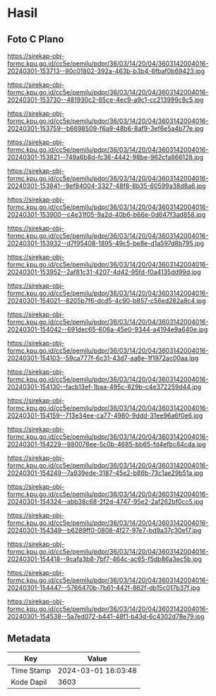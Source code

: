 # Hasil

## Foto C Plano

https://sirekap-obj-formc.kpu.go.id/cc5e/pemilu/pdpr/36/03/14/20/04/3603142004016-20240301-153713--90c01802-392a-463b-b3b4-6fbaf0b69423.jpg

https://sirekap-obj-formc.kpu.go.id/cc5e/pemilu/pdpr/36/03/14/20/04/3603142004016-20240301-153730--481930c2-65ce-4ec9-a9c1-cc213999c8c5.jpg

https://sirekap-obj-formc.kpu.go.id/cc5e/pemilu/pdpr/36/03/14/20/04/3603142004016-20240301-153759--b6698509-f6a9-48b6-8af9-3ef6e5a4b77e.jpg

https://sirekap-obj-formc.kpu.go.id/cc5e/pemilu/pdpr/36/03/14/20/04/3603142004016-20240301-153821--749a6b8d-fc36-4442-98be-962cfa866128.jpg

https://sirekap-obj-formc.kpu.go.id/cc5e/pemilu/pdpr/36/03/14/20/04/3603142004016-20240301-153841--9ef84004-3327-48f8-8b35-60599a38d8a6.jpg

https://sirekap-obj-formc.kpu.go.id/cc5e/pemilu/pdpr/36/03/14/20/04/3603142004016-20240301-153900--c4e31f05-9a2d-40b6-b66e-0d647f3ad858.jpg

https://sirekap-obj-formc.kpu.go.id/cc5e/pemilu/pdpr/36/03/14/20/04/3603142004016-20240301-153932--d7f95408-1895-49c5-be8e-d1a597d8b795.jpg

https://sirekap-obj-formc.kpu.go.id/cc5e/pemilu/pdpr/36/03/14/20/04/3603142004016-20240301-153952--2af81c31-4207-4d42-95fd-f0a4135dd99d.jpg

https://sirekap-obj-formc.kpu.go.id/cc5e/pemilu/pdpr/36/03/14/20/04/3603142004016-20240301-154021--8205b7f6-dcd5-4c90-b857-c56ed282a8c4.jpg

https://sirekap-obj-formc.kpu.go.id/cc5e/pemilu/pdpr/36/03/14/20/04/3603142004016-20240301-154042--691dec65-606a-45e0-9344-a4194e9a640e.jpg

https://sirekap-obj-formc.kpu.go.id/cc5e/pemilu/pdpr/36/03/14/20/04/3603142004016-20240301-154103--59ca777f-6c31-43d7-aa8e-1f1972ac00aa.jpg

https://sirekap-obj-formc.kpu.go.id/cc5e/pemilu/pdpr/36/03/14/20/04/3603142004016-20240301-154130--facb13ef-1baa-495c-829b-c4e372259d44.jpg

https://sirekap-obj-formc.kpu.go.id/cc5e/pemilu/pdpr/36/03/14/20/04/3603142004016-20240301-154159--713e34ee-ca77-4980-9ddd-31ee96a6f0e6.jpg

https://sirekap-obj-formc.kpu.go.id/cc5e/pemilu/pdpr/36/03/14/20/04/3603142004016-20240301-154229--980078ee-5c0b-4685-bb65-fd4efbc84cda.jpg

https://sirekap-obj-formc.kpu.go.id/cc5e/pemilu/pdpr/36/03/14/20/04/3603142004016-20240301-154249--7a939ede-3187-45e2-b86b-73c1ae29b51a.jpg

https://sirekap-obj-formc.kpu.go.id/cc5e/pemilu/pdpr/36/03/14/20/04/3603142004016-20240301-154324--abb38c68-2f2d-4747-95e2-2af262bf0cc5.jpg

https://sirekap-obj-formc.kpu.go.id/cc5e/pemilu/pdpr/36/03/14/20/04/3603142004016-20240301-154349--b6289ff0-0808-4f27-97e7-bd9a37c30e17.jpg

https://sirekap-obj-formc.kpu.go.id/cc5e/pemilu/pdpr/36/03/14/20/04/3603142004016-20240301-154418--9cafa3b8-7bf7-464c-ac65-f5db86a3ec5b.jpg

https://sirekap-obj-formc.kpu.go.id/cc5e/pemilu/pdpr/36/03/14/20/04/3603142004016-20240301-154447--5766470b-7b61-442f-862f-db15c017b37f.jpg

https://sirekap-obj-formc.kpu.go.id/cc5e/pemilu/pdpr/36/03/14/20/04/3603142004016-20240301-154538--5a7ed072-b441-48f1-b43d-6c4302d78e79.jpg


## Metadata

| Key        | Value               |
| ---------- | ------------------- |
| Time Stamp | 2024-03-01 16:03:48 |
| Kode Dapil | 3603                |



